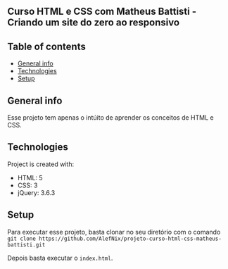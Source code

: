 ## Curso HTML e CSS com Matheus Battisti - Criando um site do zero ao responsivo

## Table of contents
* [General info](#general-info)
* [Technologies](#technologies)
* [Setup](#setup)

## General info
Esse projeto tem apenas o intúito de aprender os conceitos de HTML e CSS.
	
## Technologies
Project is created with:
* HTML: 5
* CSS: 3
* jQuery: 3.6.3
	
## Setup
Para executar esse projeto, basta clonar no seu diretório com o comando `git clone https://github.com/AlefNix/projeto-curso-html-css-matheus-battisti.git`

Depois basta executar o `index.html`.